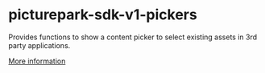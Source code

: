 # picturepark-sdk-v1-pickers

Provides functions to show a content picker to select existing assets in 3rd party applications.

[More information](https://github.com/Picturepark/Picturepark.SDK.TypeScript/blob/master/docs/picturepark-sdk-v1-pickers/README.md)